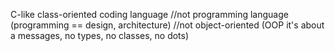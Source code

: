 C-like class-oriented coding language
//not programming language (programming == design, architecture)
//not object-oriented (OOP it's about a messages, no types, no classes, no dots)

